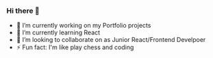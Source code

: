 ### Hi there 👋

- 🔭 I’m currently working on my Portfolio projects
- 🌱 I’m currently learning React
- 👯 I’m looking to collaborate on as Junior React/Frontend Develpoer
- ⚡ Fun fact: I'm like play chess and coding

<!--
**jazy37/jazy37** is a ✨ _special_ ✨ repository because its `README.md` (this file) appears on your GitHub profile.

Here are some ideas to get you started:

- 🔭 I’m currently working on ...
- 🌱 I’m currently learning ...
- 👯 I’m looking to collaborate on ...
- 🤔 I’m looking for help with ...
- 💬 Ask me about ...
- 📫 How to reach me: ...
- 😄 Pronouns: ...
- ⚡ Fun fact: ...
-->
